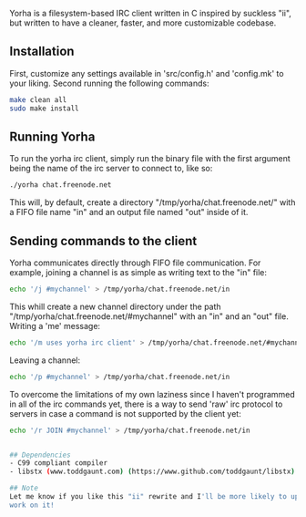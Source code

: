 Yorha is a filesystem-based IRC client written in C inspired by suckless "ii",
but written to have a cleaner, faster, and more customizable codebase.

## Installation
First, customize any settings available in 'src/config.h' and 'config.mk' to your liking.
Second running the following commands:
``` bash
make clean all
sudo make install
```

## Running Yorha
To run the yorha irc client, simply run the binary file with the first argument
being the name of the irc server to connect to, like so:
``` bash
./yorha chat.freenode.net
```
This will, by default, create a directory "/tmp/yorha/chat.freenode.net/" with
a FIFO file name "in" and an output file named "out" inside of it.

## Sending commands to the client
Yorha communicates directly through FIFO file communication. For example,
joining a channel is as simple as writing text to the "in" file:
``` bash
echo '/j #mychannel' > /tmp/yorha/chat.freenode.net/in
```
This whill create a new channel directory under the path
"/tmp/yorha/chat.freenode.net/#mychannel" with an "in" and an "out" file.
Writing a 'me' message:
``` bash
echo '/m uses yorha irc client' > /tmp/yorha/chat.freenode.net/#mychannel/in
```
Leaving a channel:
``` bash
echo '/p #mychannel' > /tmp/yorha/chat.freenode.net/in
```
To overcome the limitations of my own laziness since I haven't programmed in
all of the irc commands yet, there is a way to send 'raw' irc protocol to
servers in case a command is not supported by the client yet:
``` bash
echo '/r JOIN #mychannel' > /tmp/yorha/chat.freenode.net/in


## Dependencies
- C99 compliant compiler
- libstx (www.toddgaunt.com) (https://www.github.com/toddgaunt/libstx)

## Note
Let me know if you like this "ii" rewrite and I'll be more likely to update and
work on it!
